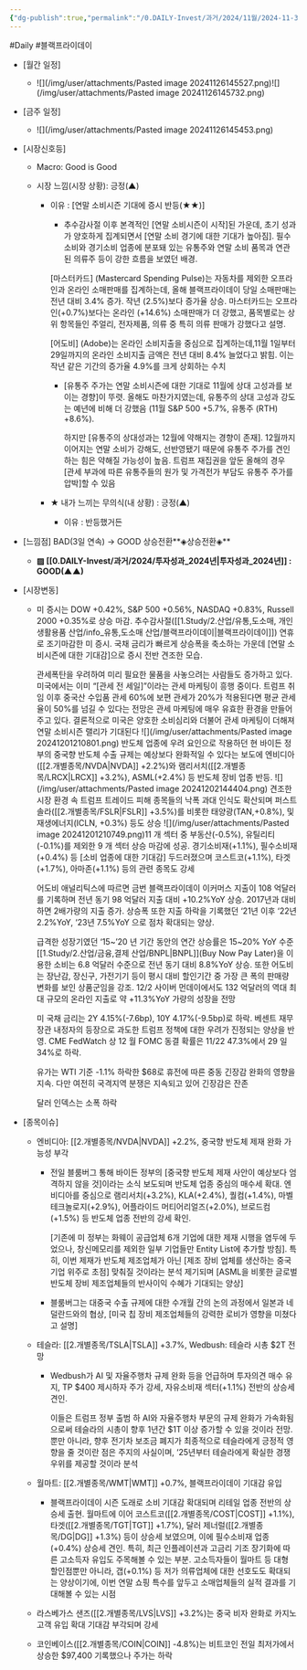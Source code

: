 ```yaml
---
{"dg-publish":true,"permalink":"/0.DAILY-Invest/과거/2024/11월/2024-11-30/","created":"2024-11-28T13:45:10.935+09:00","updated":"2025-06-03T20:08:43.641+09:00"}
---
```


#Daily #블랙프라이데이


- [월간 일정]
	- ![](/img/user/attachments/Pasted image 20241126145527.png)![](/img/user/attachments/Pasted image 20241126145732.png)

- [금주 일정]
	- ![](/img/user/attachments/Pasted image 20241126145453.png)




- [시장신호등]
	- Macro: Good is Good
	  
	- 시장 느낌(시장 상황): 긍정(▲)
		- 이유 : [연말 소비시즌 기대에 증시 반등(★★)]
			- 추수감사절 이후 본격적인 [연말 소비시즌이 시작]된 가운데, 초기 성과가 양호하게 집계되면서 [연말 소비 경기에 대한 기대가 높아짐]. 필수소비와 경기소비 업종에 분포돼 있는 유통주와 연말 소비 품목과 연관된 의류주 등이 강한 흐름을 보였던 배경. 
			  
			 [마스터카드] (Mastercard Spending Pulse)는 자동차를 제외한 오프라인과 온라인 소매판매를 집계하는데, 올해 블랙프라이데이 당일 소매판매는 전년 대비 3.4% 증가. 작년 (2.5%)보다 증가율 상승. 마스터카드는 오프라인(+0.7%)보다는 온라인 (+14.6%) 소매판매가 더 강했고, 품목별로는 상위 항목들인 주얼리, 전자제품, 의류 중 특히 의류 판매가 강했다고 설명. 
			  
			 [어도비] (Adobe)는 온라인 소비지출을 중심으로 집계하는데,11월 1일부터 29일까지의 온라인 소비지출 금액은 전년 대비 8.4% 늘었다고 밝힘. 이는 작년 같은 기간의 증가율 4.9%를 크게 상회하는 수치
			  
			- [유통주 주가는 연말 소비시즌에 대한 기대로 11월에 상대 고성과를 보이는 경향]이 뚜렷. 올해도 마찬가지였는데, 유통주의 상대 고성과 강도는 예년에 비해 더 강했음 (11월 S&P 500 +5.7%, 유통주 (RTH) +8.6%).
			  
			  하지만 [유통주의 상대성과는 12월에 약해지는 경향이 존재]. 12월까지 이어지는 연말 소비가 강해도, 선반영됐기 때문에 유통주 주가를 견인하는 힘은 약해질 가능성이 높음. 트럼프 재집권을 앞둔 올해의 경우 [관세 부과에 따른 유통주들의 원가 및 가격전가 부담도 유통주 주가를 압박]할 수 있음
			  
		- ★ 내가 느끼는 무의식(내 상황) : 긍정(▲)
			- 이유 : 반등했거든




- [느낌점] BAD(3일 연속) → GOOD 상승전환**◈상승전환◈**
	- **▨ [[0.DAILY-Invest/과거/2024/투자성과_2024년\|투자성과_2024년]] : GOOD(▲▲)**



- [시장변동]
	- 미 증시는 DOW +0.42%, S&P 500 +0.56%, NASDAQ +0.83%, Russell 2000 +0.35%로 상승 마감. 추수감사절([[1.Study/2.산업/유통,도소매, 개인생활용품 산업/info_유통,도소매 산업/블랙프라이데이\|블랙프라이데이]]) 연휴로 조기마감한 미 증시. 국채 금리가 빠르게 상승폭을 축소하는 가운데 [연말 소비시즌에 대한 기대감]으로 증시 전반 견조한 모습. 
	  
	  관세폭탄을 우려하여 미리 필요한 물품을 사놓으려는 사람들도 증가하고 있다. 미국에서는 이미 “[관세 전 세일]”이라는 관세 마케팅이 흥행 중이다. 트럼프 취임 이후 중국산 수입품 관세 60%에 보편 관세가 20%가 적용된다면 평균 관세율이 50%를 넘길 수 있다는 전망은 관세 마케팅에 매우 유효한 환경을 만들어주고 있다. 결론적으로 미국은 양호한 소비심리와 더불어 관세 마케팅이 더해져 연말 소비시즌 랠리가 기대된다
	  ![](/img/user/attachments/Pasted image 20241201210801.png)
	  반도체 업종에 우려 요인으로 작용하던 현 바이든 정부의 중국향 반도체 수출 규제는 예상보다 완화적일 수 있다는 보도에 엔비디아([[2.개별종목/NVDA\|NVDA]] +2.2%)와 램리서치([[2.개별종목/LRCX\|LRCX]] +3.2%), ASML(+2.4%) 등 반도체 장비 업종 반등. 
	  ![](/img/user/attachments/Pasted image 20241202144404.png)
	  견조한 시장 환경 속 트럼프 트레이드 피해 종목들의 낙폭 과대 인식도 확산되며 퍼스트솔라([[2.개별종목/FSLR\|FSLR]] +3.5%)를 비롯한 태양광(TAN,+0.8%), 및 재생에너지(ICLN, +0.3%) 등도 상승
	  ![](/img/user/attachments/Pasted image 20241201210749.png)11 개 섹터 중 부동산(-0.5%), 유틸리티(-0.1%)를 제외한 9 개 섹터 상승 마감에 성공. 경기소비재(+1.1%), 필수소비재(+0.4%) 등 [소비 업종에 대한 기대감] 두드러졌으며 코스트코(+1.1%), 타겟(+1.7%), 아마존(+1.1%) 등의 관련 종목도 강세
	  
	  어도비 애널리틱스에 따르면 금번 블랙프라이데이 이커머스 지출이 108 억달러를 기록하며 전년 동기 98 억달러 지출 대비 +10.2%YoY 상승. 2017년과 대비하면 2배가량의 지출 증가. 상승폭 또한 지출 하락을 기록했던 ‘21년 이후 ‘22년 2.2%YoY, ‘23년 7.5%YoY 으로 점차 확대되는 양상. 
	  
	  급격한 성장기였던 ‘15~’20 년 기간 동안의 연간 상승률은 15~20% YoY 수준 [[1.Study/2.산업/금융,결제 산업/BNPL\|BNPL]](Buy Now Pay Later)을 이용한 소비는 6.8 억달러 수준으로 전년 동기 대비 8.8%YoY 상승. 또한 어도비는 장난감, 장신구, 가전기기 등이 평시 대비 할인기간 중 가장 큰 폭의 판매량 변화를 보인 상품군임을 강조. 12/2 사이버 먼데이에서도 132 억달러의 역대 최대 규모의 온라인 지출로 약 +11.3%YoY 가량의 성장을 전망
	  
	  미 국채 금리는 2Y 4.15%(-7.6bp), 10Y 4.17%(-9.5bp)로 하락. 베센트 재무장관 내정자의 등장으로 과도한 트럼프 정책에 대한 우려가 진정되는 양상을 반영. CME FedWatch 상 12 월 FOMC 동결 확률은 11/22 47.3%에서 29 일 34%로 하락. 
	  
	  유가는 WTI 기준 -1.1% 하락한 $68로 휴전에 따른 중동 긴장감 완화의 영향을 지속. 다만 여전히 국격지역 분쟁은 지속되고 있어 긴장감은 잔존
	  
	  달러 인덱스는 소폭 하락




- [종목이슈]
	- 엔비디아: [[2.개별종목/NVDA\|NVDA]] +2.2%, 중국향 반도체 제재 완화 가능성 부각
		- 전일 블룸버그 통해 바이든 정부의 [중국향 반도체 제재 사안이 예상보다 엄격하지 않을 것]이라는 소식 보도되며 반도체 업종 중심의 매수세 확대. 엔비디아를 중심으로 램리서치(+3.2%), KLA(+2.4%), 퀄컴(+1.4%), 마벨 테크놀로지(+2.9%), 어플라이드 머티어리얼즈(+2.0%), 브로드컴(+1.5%) 등 반도체 업종 전반의 강세 확인. 
		  
		  [기존에 미 정부는 화웨이 공급업체 6개 기업에 대한 제재 시행을 염두에 두었으나, 창신메모리를 제외한 일부 기업들만 Entity List에 추가할 방침]. 특히, 이번 제재가 반도체 제조업체가 아닌 [제조 장비 업체를 생산하는 중국 기업 위주로 초점] 맞춰질 것이라는 분석 제기되며 [ASML을 비롯한 글로벌 반도체 장비 제조업체들의 반사이익 수혜가 기대되는 양상]
		- 블룸버그는 대중국 수출 규제에 대한 수개월 간의 논의 과정에서 일본과 네덜란드와의 협상, [미국 칩 장비 제조업체들의 강력한 로비가 영향을 미쳤다고 설명]
		  
	- 테슬라: [[2.개별종목/TSLA\|TSLA]] +3.7%, Wedbush: 테슬라 시총 $2T 전망
		- Wedbush가 AI 및 자율주행차 규제 완화 등을 언급하며 투자의견 매수 유지, TP $400 제시하자 주가 강세, 자유소비재 섹터(+1.1%) 전반의 상승세 견인. 
		  
		  이들은 트럼프 정부 출범 하 AI와 자율주행차 부문의 규제 완화가 가속화됨으로써 테슬라의 시총이 향후 1년간 $1T 이상 증가할 수 있을 것이라 전망. 뿐만 아니라, 향후 전기차 보조금 폐지가 최종적으로 테슬라에게 긍정적 영향을 줄 것이란 점은 주지의 사실이며, ‘25년부터 테슬라에게 확실한 경쟁 우위를 제공할 것이라 분석
		  
	- 월마트: [[2.개별종목/WMT\|WMT]] +0.7%, 블랙프라이데이 기대감 유입
		- 블랙프라이데이 시즌 도래로 소비 기대감 확대되며 리테일 업종 전반의 상승세 출현. 월마트에 이어 코스트코([[2.개별종목/COST\|COST]] +1.1%), 타겟([[2.개별종목/TGT\|TGT]] +1.7%), 달러 제너럴([[2.개별종목/DG\|DG]] +1.3%) 등이 상승세 보였으며, 이에 필수소비재 업종(+0.4%) 상승세 견인. 특히, 최근 인플레이션과 고금리 기조 장기화에 따른 고소득자 유입도 주목해볼 수 있는 부분. 고소득자들이 월마트 등 대형 할인점뿐만 아니라, 갭(+0.1%) 등 저가 의류업체에 대한 선호도도 확대되는 양상이기에, 이번 연말 쇼핑 특수를 앞두고 소매업체들의 실적 결과를 기대해볼 수 있는 시점
		  
	- 라스베가스 샌즈([[2.개별종목/LVS\|LVS]] +3.2%)는 중국 비자 완화로 카지노 고객 유입 확대 기대감 부각되며 강세
	  
	- 코인베이스([[2.개별종목/COIN\|COIN]] -4.8%)는 비트코인 전일 최저가에서 상승한 $97,400 기록했으나 주가는 하락
